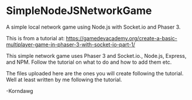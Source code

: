 # SimpleNodeJSNetworkGame
A simple local network game using Node.js with Socket.io and Phaser 3.

This is from a tutorial at:
https://gamedevacademy.org/create-a-basic-multiplayer-game-in-phaser-3-with-socket-io-part-1/

This simple network game uses Phaser 3 and Socket.io., Node.js, Express, and NPM. Follow the tutorial on what to do and how to add them etc.

The files uploaded here are the ones you will create following the tutorial. Well at least written by me following the tutorial.

-Korndawg
